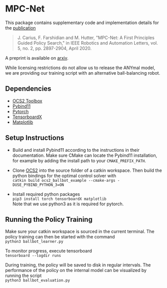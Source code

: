 # MPC-Net

This package contains supplementary code and implementation details for the [publication](https://doi.org/10.1109/LRA.2020.2974653)
> J. Carius, F. Farshidian and M. Hutter, "MPC-Net: A First Principles Guided Policy Search," in IEEE Robotics and Automation Letters, vol. 5, no. 2, pp. 2897-2904, April 2020.

A preprint is available on [arxiv](https://arxiv.org/pdf/1909.05197.pdf).

While licensing restrictions do not allow us to release the ANYmal model,
we are providing our training script with an alternative ball-balancing robot.

## Dependencies
 * [OCS2 Toolbox](https://bitbucket.org/leggedrobotics/ocs2/)
 * [Pybind11](https://github.com/pybind/pybind11)
 * [Pytorch](https://pytorch.org/)
 * [TensorboardX](https://pypi.org/project/tensorboardX/)
 * [Matplotlib](https://matplotlib.org/)

## Setup Instructions
* Build and install Pybind11 according to the instructions in their documentation.
Make sure CMake can locate the Pybind11 installation, for example by adding the install path to your `CMAKE_PREFIX_PATH`.

* Clone [OCS2](https://bitbucket.org/leggedrobotics/ocs2/) into the source folder of a catkin workspace.
Then build the python bindings for the optimal control solver with<br>
`catkin build ocs2_ballbot_example --cmake-args -DUSE_PYBIND_PYTHON_3=ON`
* Install required python packages<br>
`pip3 install torch tensorboardX matplotlib`<br>
Note that we use python3 as it is required for pytorch.

## Running the Policy Training
Make sure your catkin workspace is sourced in the current terminal.
The policy training can then be started with the command<br>
`python3 ballbot_learner.py`

To monitor progress, execute tensorboard<br>
`tensorboard --logdir runs`

During training, the policy will be saved to disk in regular intervals.
The performance of the policy on the internal model can be visualized by running the script<br>
`python3 ballbot_evaluation.py`
